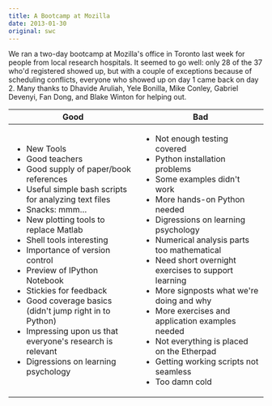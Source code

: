 ```yaml
---
title: A Bootcamp at Mozilla
date: 2013-01-30
original: swc
---
```

<p>We ran a two-day bootcamp at Mozilla's office in Toronto last week for people from local research hospitals.  It seemed to go well: only 28 of the 37 who'd registered showed up, but with a couple of exceptions because of scheduling conflicts, everyone who showed up on day 1 came back on day 2.  Many thanks to Dhavide Aruliah, Yele Bonilla, Mike Conley, Gabriel Devenyi, Fan Dong, and Blake Winton for helping out.</p>
<table class="centered">
  <thead>
    <tr>
      <th>Good</th>
      <th>Bad</th>
    </tr>
  </thead>
  <tbody>
    <tr>
      <td>
        <ul>
          <li>New Tools</li>
          <li>Good teachers</li>
          <li>Good supply of paper/book references</li>
          <li>Useful simple bash scripts for analyzing text files</li>
          <li>Snacks: mmm…</li>
          <li>New plotting tools to replace Matlab</li>
          <li>Shell tools interesting</li>
          <li>Importance of version control</li>
          <li>Preview of IPython Notebook</li>
          <li>Stickies for feedback</li>
          <li>Good coverage basics (didn't jump right in to Python)</li>
          <li>Impressing upon us that everyone's research is relevant</li>
          <li>Digressions on learning psychology</li>
        </ul>
      </td>
      <td>
        <ul>
          <li>Not enough testing covered</li>
          <li>Python installation problems</li>
          <li>Some examples didn't work</li>
          <li>More hands-on Python needed</li>
          <li>Digressions on learning psychology</li>
          <li>Numerical analysis parts too mathematical</li>
          <li>Need short overnight exercises to support learning</li>
          <li>More signposts what we're doing and why</li>
          <li>More exercises and application examples needed</li>
          <li>Not everything is placed on the Etherpad</li>
          <li>Getting working scripts not seamless</li>
          <li>Too damn cold</li>
        </ul>
      </td>
    </tr>
  </tbody>
</table>

